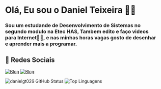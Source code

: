 # Olá, Eu sou o Daniel Teixeira 👋😎

### Sou um estudande de Desenvolvimento de Sistemas no segundo modulo na Etec HAS, Tambem edito e faço videos para Internet🐱‍🏍, e nas minhas horas vagas gosto de desenhar e aprender mais a programar.

## 📱 Redes Sociais

[![Blog](https://img.shields.io/badge/TikTok-000000?style=for-the-badge&logo=tiktok&logoColor=white)](https://www.tiktok.com/@_dangoto_?_t=8iWHV2eVm7C&_r=1)
[![Blog](https://img.shields.io/badge/Instagram-E4405F?style=for-the-badge&logo=instagram&logoColor=black)](https://www.instagram.com/_dangoto/)
  
![danielgt026 GitHub Status](https://github-readme-stats.vercel.app/api?username=danielgt026&show_icons=true&theme=dark)
![Top Linguagens](https://github-readme-stats.vercel.app/api/top-langs/?username=danielgt026&hide_progress=true)
